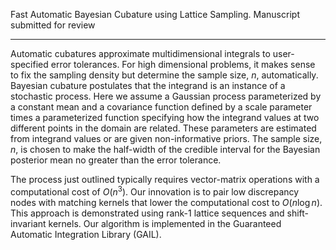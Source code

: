 Fast Automatic Bayesian Cubature using Lattice Sampling.
Manuscript submitted for review

--------------------------------------------------------------------------------------------------
Automatic cubatures approximate multidimensional integrals to user-specified error tolerances.  For high dimensional problems, it makes sense to fix the sampling density but determine the 
sample size, $n$, automatically. Bayesian cubature postulates that the integrand is an instance of a stochastic process.  Here we assume a Gaussian process parameterized by a constant mean and a covariance function defined by a scale parameter times a parameterized function specifying how the integrand values at two different points in the domain are related.
These parameters are estimated from integrand values or are given non-informative priors. The sample size, $n$, is chosen to make the half-width of the credible interval for the Bayesian posterior mean no greater than the error tolerance. 

The process just outlined typically requires vector-matrix operations  with a computational cost of $O(n^3)$. Our innovation is to pair low discrepancy nodes with matching kernels that lower the  computational cost to $O(n \log n)$. This approach is demonstrated using rank-1 lattice sequences and shift-invariant kernels.  Our algorithm is implemented in the Guaranteed Automatic Integration Library (GAIL).
